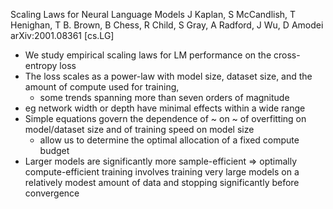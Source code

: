 Scaling Laws for Neural Language Models
J Kaplan, S McCandlish, T Henighan, T B. Brown, B Chess, R Child, S Gray,
  A Radford, J Wu, D Amodei
arXiv:2001.08361 [cs.LG]

* We study empirical scaling laws for LM performance on the cross-entropy loss
* The loss scales as a power-law
  with model size, dataset size, and the amount of compute used for training,
  * some trends spanning more than seven orders of magnitude
* eg network width or depth have minimal effects within a wide range
* Simple equations govern the dependence of ~ on ~
  of overfitting on model/dataset size and
  of training speed on model size
  * allow us to determine the optimal allocation of a fixed compute budget
* Larger models are significantly more sample-efficient
  => optimally compute-efficient training involves
  training very large models on a relatively modest amount of data and
  stopping significantly before convergence

